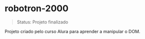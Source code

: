 # robotron-2000
> Status: Projeto finalizado

Projeto criado pelo curso Alura para aprender a manipular o DOM.
